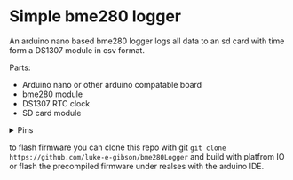 # Simple bme280 logger
An arduino nano based bme280 logger logs all data to an sd card with time form a DS1307 module in csv format.

Parts:
- Arduino nano or other arduino compatable board
- bme280 module
- DS1307 RTC clock
- SD card module

<details>
<summary>Pins</summary>

- BME280
    - VCC 5V
    - GND GND
    - SDA A4
    - SCL A5
- DS1307
    - VCC 5V
    - GND GND
    - SDA A4
    - SCL A5
- SD card module
    - VCC 5V
    - GND GND
    - CS D10
    - SCK D3
    - MOSI D11
    - MOSO D12
</details>

to flash firmware you can clone this repo with git ```git clone https://github.com/luke-e-gibson/bme280Logger``` and build with platfrom IO or flash the precompiled firmware under realses with the arduino IDE.
